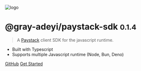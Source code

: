 ![logo](_media/icon.svg)

# @gray-adeyi/paystack-sdk <small>0.1.4</small>

> A [Paystack](https://www.paystack.com/) client SDK for the javascript runtime.

- Built with Typescript
- Supports multiple Javascript runtime (Node, Bun, Deno)

[GitHub](https://github.com/gray-adeyi/paystack-sdk)
[Get Started](/get-started)
